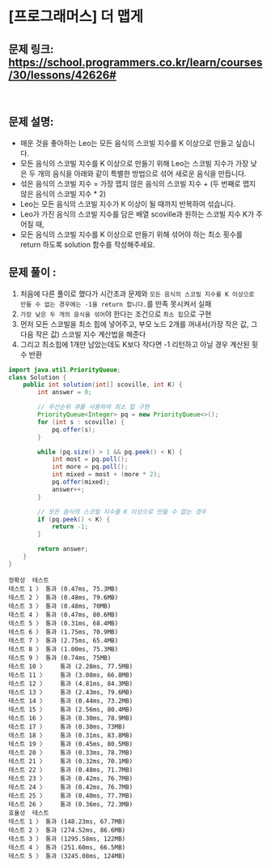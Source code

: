# [프로그래머스] 더 맵게

## 문제 링크: https://school.programmers.co.kr/learn/courses/30/lessons/42626#
<br/>

## 문제 설명:

- 매운 것을 좋아하는 Leo는 모든 음식의 스코빌 지수를 K 이상으로 만들고 싶습니다. 
- 모든 음식의 스코빌 지수를 K 이상으로 만들기 위해 Leo는 스코빌 지수가 가장 낮은 두 개의 음식을 아래와 같이 특별한 방법으로 섞어 새로운 음식을 만듭니다.
- 섞은 음식의 스코빌 지수 = 가장 맵지 않은 음식의 스코빌 지수 + (두 번째로 맵지 않은 음식의 스코빌 지수 * 2)
- Leo는 모든 음식의 스코빌 지수가 K 이상이 될 때까지 반복하여 섞습니다.
- Leo가 가진 음식의 스코빌 지수를 담은 배열 scoville과 원하는 스코빌 지수 K가 주어질 때, 
- 모든 음식의 스코빌 지수를 K 이상으로 만들기 위해 섞어야 하는 최소 횟수를 return 하도록 solution 함수를 작성해주세요.

## 문제 풀이 :

1. 처음에 다른 풀이로 했다가 시간초과 문제와 `모든 음식의 스코빌 지수를 K 이상으로 만들 수 없는 경우에는 -1을 return 합니다.`를 만족 못시켜서 실패
2. `가장 낮은 두 개의 음식을 섞어`야 한다는 조건으로 `최소 힙`으로 구현
3. 먼저 모든 스코빌을 최소 힙에 넣어주고, 부모 노드 2개를 꺼내서(가장 작은 값, 그 다음 작은 값) 스코빌 지수 계산법을 해준다
4. 그리고 최소힙에 1개만 남았는데도 K보다 작다면 -1 리턴하고 아닐 경우 계산된 횟수 반환

```java
import java.util.PriorityQueue;
class Solution {
    public int solution(int[] scoville, int K) {
        int answer = 0;

        // 우선순위 큐를 사용하여 최소 힙 구현
        PriorityQueue<Integer> pq = new PriorityQueue<>();
        for (int s : scoville) {
            pq.offer(s);
        }

        while (pq.size() > 1 && pq.peek() < K) {
            int most = pq.poll();
            int more = pq.poll();
            int mixed = most + (more * 2);
            pq.offer(mixed);
            answer++;
        }

        // 모든 음식의 스코빌 지수를 K 이상으로 만들 수 없는 경우
        if (pq.peek() < K) {
            return -1;
        }

        return answer;
    }
}
```

```text
정확성  테스트
테스트 1 〉	통과 (0.47ms, 75.3MB)
테스트 2 〉	통과 (0.48ms, 79.6MB)
테스트 3 〉	통과 (0.48ms, 70MB)
테스트 4 〉	통과 (0.47ms, 80.6MB)
테스트 5 〉	통과 (0.31ms, 68.4MB)
테스트 6 〉	통과 (1.75ms, 70.9MB)
테스트 7 〉	통과 (2.75ms, 65.4MB)
테스트 8 〉	통과 (1.00ms, 75.3MB)
테스트 9 〉	통과 (0.74ms, 75MB)
테스트 10 〉	통과 (2.28ms, 77.5MB)
테스트 11 〉	통과 (3.08ms, 66.8MB)
테스트 12 〉	통과 (4.81ms, 84.3MB)
테스트 13 〉	통과 (2.43ms, 79.6MB)
테스트 14 〉	통과 (0.44ms, 73.2MB)
테스트 15 〉	통과 (2.56ms, 80.4MB)
테스트 16 〉	통과 (0.30ms, 78.9MB)
테스트 17 〉	통과 (0.30ms, 73MB)
테스트 18 〉	통과 (0.31ms, 83.8MB)
테스트 19 〉	통과 (0.45ms, 80.5MB)
테스트 20 〉	통과 (0.33ms, 78.7MB)
테스트 21 〉	통과 (0.32ms, 70.1MB)
테스트 22 〉	통과 (0.48ms, 71.7MB)
테스트 23 〉	통과 (0.42ms, 76.7MB)
테스트 24 〉	통과 (0.42ms, 76.7MB)
테스트 25 〉	통과 (0.40ms, 77.7MB)
테스트 26 〉	통과 (0.36ms, 72.3MB)
효율성  테스트
테스트 1 〉	통과 (148.23ms, 67.7MB)
테스트 2 〉	통과 (274.52ms, 86.6MB)
테스트 3 〉	통과 (1295.58ms, 122MB)
테스트 4 〉	통과 (251.60ms, 66.5MB)
테스트 5 〉	통과 (3245.08ms, 124MB)
```